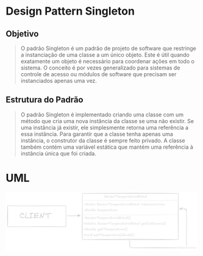 # Design Pattern Singleton 

## Objetivo

> O padrão Singleton é um padrão de projeto de software que restringe a instanciação de uma classe a um único objeto. Este é útil quando exatamente um objeto é necessário para coordenar ações em todo o sistema. O conceito é por vezes generalizado para sistemas de controle de acesso ou módulos de software que precisam ser instanciados apenas uma vez.

## Estrutura do Padrão

> O padrão Singleton é implementado criando uma classe com um método que cria uma nova instância da classe se uma não existir. Se uma instância já existir, ele simplesmente retorna uma referência a essa instância. Para garantir que a classe tenha apenas uma instância, o construtor da classe é sempre feito privado. A classe também contém uma variável estática que mantém uma referência à instância única que foi criada.

# UML

![alt text](image.png)

